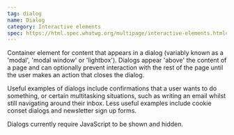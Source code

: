 ```yaml
---
tag: dialog
name: Dialog
category: Interactive elements
spec: https://html.spec.whatwg.org/multipage/interactive-elements.html#the-dialog-element
---
```


Container element for content that appears in a dialog (variably known as a 'modal', 'modal window' or 'lightbox'). Dialogs appear 'above' the content of a page and can optionally prevent interaction with the rest of the page until the user makes an action that closes the dialog.

Useful examples of dialogs include confirmations that a user wants to do something, or certain multitasking situations, such as writing an email whilst still navigating around their inbox. Less useful examples include cookie conset dialogs and newsletter sign up forms.

Dialogs currently require JavaScript to be shown and hidden.
